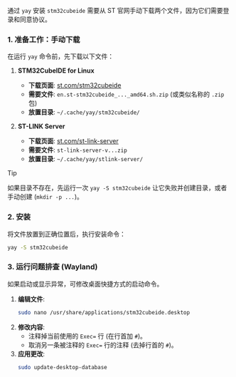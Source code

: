 通过 `yay` 安装 `stm32cubeide` 需要从 ST 官网手动下载两个文件，因为它们需要登录和同意协议。

### 1. 准备工作：手动下载

在运行 `yay` 命令前，先下载以下文件：

1.  **STM32CubeIDE for Linux**
    *   **下载页面**: [st.com/stm32cubeide](https://www.st.com/en/development-tools/stm32cubeide.html)
    *   **需要文件**: `en.st-stm32cubeide_..._amd64.sh.zip` (或类似名称的 `.zip` 包)
    *   **放置目录**: `~/.cache/yay/stm32cubeide/`

2.  **ST-LINK Server**
    *   **下载页面**: [st.com/st-link-server](https://www.st.com/en/development-tools/st-link-server.html)
    *   **需要文件**: `st-link-server-v...zip`
    *   **放置目录**: `~/.cache/yay/stlink-server/`

> [!TIP]
> 如果目录不存在，先运行一次 `yay -S stm32cubeide` 让它失败并创建目录，或者手动创建 (`mkdir -p ...`)。

### 2. 安装

将文件放置到正确位置后，执行安装命令：

```bash
yay -S stm32cubeide
```

### 3. 运行问题排查 (Wayland)

如果启动或显示异常，可修改桌面快捷方式的启动命令。

1.  **编辑文件**:
    ```bash
    sudo nano /usr/share/applications/stm32cubeide.desktop
    ```
2.  **修改内容**:
    *   注释掉当前使用的 `Exec=` 行 (在行首加 `#`)。
    *   取消另一条被注释的 `Exec=` 行的注释 (去掉行首的 `#`)。
3.  **应用更改**:
    ```bash
    sudo update-desktop-database
    ```